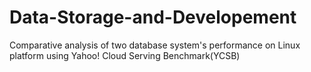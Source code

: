 # Data-Storage-and-Developement
Comparative analysis of two database system's performance on Linux platform using Yahoo! Cloud Serving Benchmark(YCSB)
